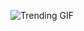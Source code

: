 
<!-- GIF_SECTION -->
![Trending GIF](https://media4.giphy.com/media/v1.Y2lkPThiYjIxNzcyZHF1anZjdWg4cTc2anNjdDY4dGd6azJuaGE2Z3l4bTRqejl5aHRxbyZlcD12MV9naWZzX3NlYXJjaCZjdD1n/L1R1tvI9svkIWwpVYr/giphy.gif)
<!-- END_GIF_SECTION -->
